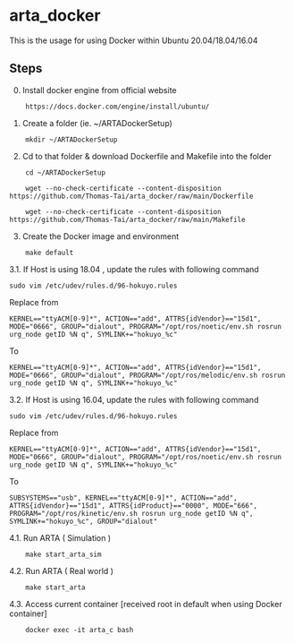 # arta_docker

This is the usage for using Docker within Ubuntu 20.04/18.04/16.04

## Steps

0. Install docker engine from official website
```
    https://docs.docker.com/engine/install/ubuntu/
```
1. Create a folder (ie. ~/ARTADockerSetup) 
```
    mkdir ~/ARTADockerSetup
```
2. Cd to that folder & download Dockerfile and Makefile into the folder
```
    cd ~/ARTADockerSetup
  
    wget --no-check-certificate --content-disposition https://github.com/Thomas-Tai/arta_docker/raw/main/Dockerfile
  
    wget --no-check-certificate --content-disposition https://github.com/Thomas-Tai/arta_docker/raw/main/Makefile
```
3. Create the Docker image and environment
```
    make default
```  
3.1. If Host is using 18.04 , update the rules with following command 
  
    sudo vim /etc/udev/rules.d/96-hokuyo.rules
    
  Replace from
    
    KERNEL=="ttyACM[0-9]*", ACTION=="add", ATTRS{idVendor}=="15d1", MODE="0666", GROUP="dialout", PROGRAM="/opt/ros/noetic/env.sh rosrun urg_node getID %N q", SYMLINK+="hokuyo_%c"
    
  To
    
    KERNEL=="ttyACM[0-9]*", ACTION=="add", ATTRS{idVendor}=="15d1", MODE="0666", GROUP="dialout", PROGRAM="/opt/ros/melodic/env.sh rosrun urg_node getID %N q", SYMLINK+="hokuyo_%c"
    
  3.2. If Host is using 16.04, update the rules with following command 
  
    sudo vim /etc/udev/rules.d/96-hokuyo.rules
        
  Replace from
    
    KERNEL=="ttyACM[0-9]*", ACTION=="add", ATTRS{idVendor}=="15d1", MODE="0666", GROUP="dialout", PROGRAM="/opt/ros/noetic/env.sh rosrun urg_node getID %N q", SYMLINK+="hokuyo_%c"
    
  To
    
    SUBSYSTEMS=="usb", KERNEL=="ttyACM[0-9]*", ACTION=="add", ATTRS{idVendor}=="15d1", ATTRS{idProduct}=="0000", MODE="666", PROGRAM="/opt/ros/kinetic/env.sh rosrun urg_node getID %N q", SYMLINK+="hokuyo_%c", GROUP="dialout"

  
4.1. Run ARTA ( Simulation )
```
    make start_arta_sim
```
4.2. Run ARTA ( Real world )
```
    make start_arta
```  
4.3. Access current container [received root in default when using Docker container]
```
    docker exec -it arta_c bash
```

